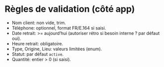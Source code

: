 # Règles de validation (côté app)

- Nom client: non vide, trim.
- Téléphone: optionnel, format FR/E.164 si saisi.
- Date retrait: >= aujourd’hui (autoriser rétro si besoin interne ? par défaut oui).
- Heure retrait: obligatoire.
- Type, Origine, Lieu: valeurs limitées (enum).
- Statut: par défaut `active`.
- Quantité: entier > 0 (si saisi).
